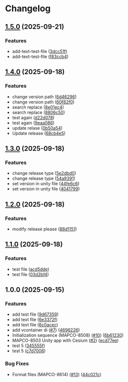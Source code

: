 # Changelog

## [1.5.0](https://github.com/baruchInsert-tech/yahalom-forked/compare/v1.4.0...v1.5.0) (2025-09-21)


### Features

* add-text-test-file ([3dcc51f](https://github.com/baruchInsert-tech/yahalom-forked/commit/3dcc51fb4d5104cfc0b346dcf3d090bdefb55534))
* add-text-test-file ([f83ccb4](https://github.com/baruchInsert-tech/yahalom-forked/commit/f83ccb4ce9a962f173e8d649d1f54c09176fac29))

## [1.4.0](https://github.com/baruchInsert-tech/yahalom-forked/compare/v1.3.0...v1.4.0) (2025-09-18)


### Features

* change version path ([6d46296](https://github.com/baruchInsert-tech/yahalom-forked/commit/6d462965762a6b67d2c29cc8136d54607b8b5281))
* change version path ([60f82f0](https://github.com/baruchInsert-tech/yahalom-forked/commit/60f82f06e335f2c0478169829015fef1d6a3e422))
* search replace ([8e01ec4](https://github.com/baruchInsert-tech/yahalom-forked/commit/8e01ec4e320472804d1c1bcf89bc567eae3be599))
* search replace ([8806c50](https://github.com/baruchInsert-tech/yahalom-forked/commit/8806c50b68234c6942c105257c443d1896f70005))
* test again ([d22d078](https://github.com/baruchInsert-tech/yahalom-forked/commit/d22d0787dd9f877e6eb18bca9ba5fe7688c3a084))
* test again ([9eaa086](https://github.com/baruchInsert-tech/yahalom-forked/commit/9eaa086ddcba9cb04cac092bf53222c2d7cd5624))
* update relase ([0b50a54](https://github.com/baruchInsert-tech/yahalom-forked/commit/0b50a54fe797226cc6e4feb43c3957f2974b2e32))
* Update release ([68cb4e5](https://github.com/baruchInsert-tech/yahalom-forked/commit/68cb4e51fd0a24bc84f85fc00cede40479d2819f))

## [1.3.0](https://github.com/baruchInsert-tech/yahalom-forked/compare/v1.2.0...v1.3.0) (2025-09-18)


### Features

* change release type ([5e2dbd0](https://github.com/baruchInsert-tech/yahalom-forked/commit/5e2dbd080e4bd870619711884d5841af7804fe52))
* change release type ([54a9391](https://github.com/baruchInsert-tech/yahalom-forked/commit/54a93916f8abe3753916cb2681af566953b2a199))
* set version in unity file ([44fe6c6](https://github.com/baruchInsert-tech/yahalom-forked/commit/44fe6c6cdb7e0d46596e63ed67976fe16ef4f746))
* set version in unity file ([4041799](https://github.com/baruchInsert-tech/yahalom-forked/commit/40417991ded002a54e5e134bd587c40fc717a46b))

## [1.2.0](https://github.com/baruchInsert-tech/yahalom-forked/compare/v1.1.0...v1.2.0) (2025-09-18)


### Features

* modify release please ([88d1151](https://github.com/baruchInsert-tech/yahalom-forked/commit/88d115164b29bc5142d025959044065997b9227e))

## [1.1.0](https://github.com/baruchInsert-tech/yahalom-forked/compare/v1.0.0...v1.1.0) (2025-09-18)


### Features

* test file ([acd5dde](https://github.com/baruchInsert-tech/yahalom-forked/commit/acd5dde45154ff30ad2d08e0429028cfabeb2cf5))
* test file ([03d2bf4](https://github.com/baruchInsert-tech/yahalom-forked/commit/03d2bf4f6f13b77c61714138ef8cf412edd96c3f))

## 1.0.0 (2025-09-15)


### Features

* add test file ([9d67359](https://github.com/baruchInsert-tech/yahalom-forked/commit/9d673596a51779c9573a13ca4ae5339c1b1dbd74))
* add text file ([6e3372f](https://github.com/baruchInsert-tech/yahalom-forked/commit/6e3372f935f7e547a5926c5f5bea4574f1c4fa36))
* add text file ([6c0acec](https://github.com/baruchInsert-tech/yahalom-forked/commit/6c0acece49234e20ad2041b9f74adf79200b2581))
* add vcontainer di ([#7](https://github.com/baruchInsert-tech/yahalom-forked/issues/7)) ([4696226](https://github.com/baruchInsert-tech/yahalom-forked/commit/4696226aab5e228ebfd65ea5f01027d6c0e175f5))
* Initialization sequence (MAPCO-8508) ([#10](https://github.com/baruchInsert-tech/yahalom-forked/issues/10)) ([6b61230](https://github.com/baruchInsert-tech/yahalom-forked/commit/6b61230eabae10447b3fe9be258d528d61068cee))
* MAPCO-8503 Unity app with Cesium ([#2](https://github.com/baruchInsert-tech/yahalom-forked/issues/2)) ([ecd77ee](https://github.com/baruchInsert-tech/yahalom-forked/commit/ecd77ee190d262d73e1ddd5c82718f673d935c8c))
* test 5 ([345555f](https://github.com/baruchInsert-tech/yahalom-forked/commit/345555f3199c6827301365f48c4f9016927b20b1))
* test 5 ([c7d7006](https://github.com/baruchInsert-tech/yahalom-forked/commit/c7d7006d8db5f16652332849ae9b5af15affebe3))


### Bug Fixes

* Format files (MAPCO-8614) ([#13](https://github.com/baruchInsert-tech/yahalom-forked/issues/13)) ([44c021c](https://github.com/baruchInsert-tech/yahalom-forked/commit/44c021cb274856acbde3ef2120bbf065646a7857))

